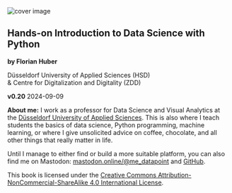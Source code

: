 <img src="../images/data_science_cover_illustration.png" alt="cover image"/>

## Hands-on Introduction to Data Science with Python

**by Florian Huber**

Düsseldorf University of Applied Sciences (HSD)  
& Centre for Digitalization and Digitality (ZDD)

**v0.20** 2024-09-09

**About me:**
I work as a professor for Data Science and Visual Analytics at the [Düsseldorf University of Applied Sciences](https://www.hs-duesseldorf.de/). This is also where I teach students the basics of data science, Python programming, machine learning, or where I give unsolicited advice on coffee, chocolate, and all other things that really matter in life.

Until I manage to either find or build a more suitable platform, you can also find me on Mastodon: [mastodon.online/@me_datapoint](https://mastodon.online/@me_datapoint) and [GitHub](https://github.com/florian-huber).

This book is licensed under the [Creative Commons Attribution-NonCommercial-ShareAlike 4.0 International License](http://creativecommons.org/licenses/by-nc-sa/4.0/).